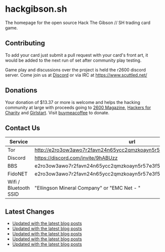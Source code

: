 # hackgibson.sh
The homepage for the open source Hack The Gibson // SH trading card game.


## Contributing

To add your card just submit a pull request with your card's front art, it would be added to the next run of set after community play testing.

Game play and discussions over the project is held the r2600 discord server. Come join us at [Discord](https://discord.com/invite/9hABUzz) or via IRC at https://www.scuttled.net/


## Donations

Your donation of $13.37 or more is welcome and helps the hacking community at large with proceeds going to [2600 Magazine](https://2600.com/), [Hackers for Charity](https://hackersforcharity.org) and [Girlstart](https://girlstart.org).  Visit [buymeacoffee](https://www.buymeacoffee.com/hackgibson.sh) to donate.


## Contact Us

Service | url
-|-
Tor | http://e2ro3ow3awo7r2favn24n65ycc2qmzkoayn5r57e3f56nvjwdcgg32ad.onion
Discord | https://discord.com/invite/9hABUzz
BBS | e2ro3ow3awo7r2favn24n65ycc2qmzkoayn5r57e3f56nvjwdcgg32ad.onion:23
FidoNET | e2ro3ow3awo7r2favn24n65ycc2qmzkoayn5r57e3f56nvjwdcgg32ad.onion:24554
Wifi / Bluetooth SSID | "Ellingson Mineral Company" or "EMC Net - <fidonet address>"

## Latest Changes
<!-- BLOG-POST-LIST:START -->
- [Updated with the latest blog posts](https://github.com/DFW2600/hackgibson.sh/commit/2413d91a16c5a6b890413f4bafc84da6c58bc7f0)
- [Updated with the latest blog posts](https://github.com/DFW2600/hackgibson.sh/commit/49521dfe7f3ce8255329abc7bffb4cff08122ddf)
- [Updated with the latest blog posts](https://github.com/DFW2600/hackgibson.sh/commit/4daba9f2231c3d1cc72920d26627ccb64d6ba804)
- [Updated with the latest blog posts](https://github.com/DFW2600/hackgibson.sh/commit/5a2c5dc3aa3920c3fcf969a40eb0444d36003e3b)
- [Updated with the latest blog posts](https://github.com/DFW2600/hackgibson.sh/commit/04f953f1e5666d9395dbf98ec9a94c7a929b0f60)
<!-- BLOG-POST-LIST:END -->
